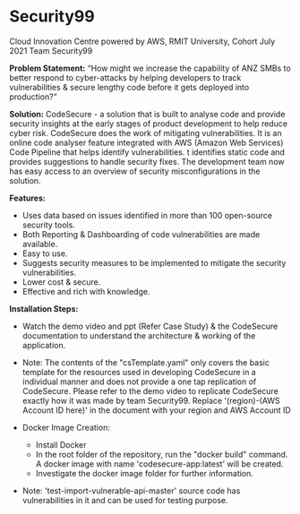 # Security99
Cloud Innovation Centre powered by AWS, 
RMIT University, Cohort July 2021
Team Security99



**Problem Statement:**
	“How might we increase the capability of ANZ SMBs to better respond to cyber-attacks by helping developers to track vulnerabilities & secure lengthy code before it gets deployed into production?”
 


**Solution:**
  CodeSecure - a solution that is built to analyse code and provide security insights at the early stages of product development to help reduce cyber risk.  CodeSecure does the work of mitigating vulnerabilities. It is an online code analyser feature integrated with AWS (Amazon Web Services) Code Pipeline that helps identify vulnerabilities. t identifies static code and provides suggestions to handle security fixes. The development team now has easy access to an overview of security misconfigurations in the solution. 




**Features:**

   - Uses data based on issues identified in more than 100 open-source security tools.
   - Both Reporting & Dashboarding of code vulnerabilities are made available.
   - Easy to use. 
   - Suggests security measures to be implemented to mitigate the security vulnerabilities.
   - Lower cost & secure.
   - Effective and rich with knowledge.



**Installation Steps:**


- Watch the demo video and ppt (Refer Case Study) & the CodeSecure documentation to understand the architecture & working of the application.
- Note: The contents of the "csTemplate.yaml" only covers the basic template for the resources used in developing CodeSecure in a individual manner and does not provide a one tap replication of CodeSecure. Please refer to the demo video to replicate CodeSecure exactly how it was made by team Security99. Replace '(region)-(AWS Account ID here)' in the document with your region and AWS Account ID
- Docker Image Creation:
	
  - Install Docker
  - In the root folder of the repository, run the "docker build" command. A docker image with name 'codesecure-app:latest' will be created.
  - Investigate the docker image folder for further information.

- Note: 'test-import-vulnerable-api-master' source code has vulnerabilities in it and can be used for testing purpose.


